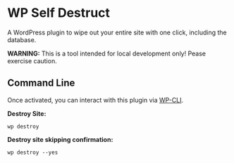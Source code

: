 # WP Self Destruct

A WordPress plugin to wipe out your entire site with one click, including the database.

**WARNING:** This is a tool intended for local development only! Pease exercise caution.

## Command Line

Once activated, you can interact with this plugin via [WP-CLI](http://wp-cli.org/).

**Destroy Site:**

```
wp destroy
```

**Destroy site skipping confirmation:**

```
wp destroy --yes
```
